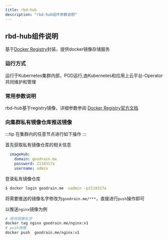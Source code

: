 ```yaml
---
title: rbd-hub
description: "rbd-hub组件参数说明"
---
```


## rbd-hub组件说明

基于[Docker Registry](https://docs.docker.com/registry/)封装，提供docker镜像存储服务

### 运行方式
 
运行于Kubernetes集群内部，POD运行,由Kubernetes和应用上云平台-Operator共同维护和管理


### 常用参数说明

rbd-hub基于registry镜像，详细参数参阅 [Docker Registry官方文档](https://docs.docker.com/registry/configuration/)


### 向集群私有镜像仓库推送镜像

:::tip
在集群内的任意节点进行如下操作
:::

首先获取私有镜像仓库的相关信息

```yaml title="kubectl get rainbondcluster -n rbd-system -o yaml|grep  -A 3 imageHub"
  imageHub:
    domain: goodrain.me
    password: 2118317a
    username: admin
```

登录私有镜像仓库

```bash
$ docker login goodrain.me -uadmin -p2118317a
```

将需要推送的镜像名字修改为`goodrain.me/***`，直接进行`push`操作即可

以推送`nginx`镜像为例

```bash
# 修改镜像名字
docker tag nginx goodrain.me/nginx:v1
# push镜像
docker push  goodrain.me/nginx:v1
```


